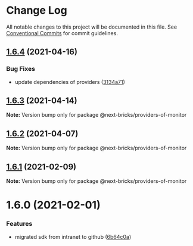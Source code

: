 # Change Log

All notable changes to this project will be documented in this file.
See [Conventional Commits](https://conventionalcommits.org) for commit guidelines.

## [1.6.4](https://github.com/easyops-cn/next-providers/compare/@next-bricks/providers-of-monitor@1.6.3...@next-bricks/providers-of-monitor@1.6.4) (2021-04-16)


### Bug Fixes

* update dependencies of providers ([3134a71](https://github.com/easyops-cn/next-providers/commit/3134a71758f1ec4e9a0b5423e3f78d39e46bb196))





## [1.6.3](https://github.com/easyops-cn/next-providers/compare/@next-bricks/providers-of-monitor@1.6.2...@next-bricks/providers-of-monitor@1.6.3) (2021-04-14)

**Note:** Version bump only for package @next-bricks/providers-of-monitor





## [1.6.2](https://github.com/easyops-cn/next-providers/compare/@next-bricks/providers-of-monitor@1.6.1...@next-bricks/providers-of-monitor@1.6.2) (2021-04-07)

**Note:** Version bump only for package @next-bricks/providers-of-monitor





## [1.6.1](https://github.com/easyops-cn/next-providers/compare/@next-bricks/providers-of-monitor@1.6.0...@next-bricks/providers-of-monitor@1.6.1) (2021-02-09)

**Note:** Version bump only for package @next-bricks/providers-of-monitor

# 1.6.0 (2021-02-01)

### Features

- migrated sdk from intranet to github ([6b64c0a](https://github.com/easyops-cn/next-providers/commit/6b64c0af35b7ac5b7df5459aa577b87e84d75aa0))
